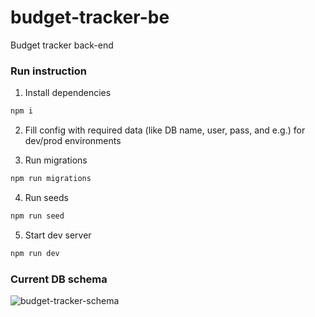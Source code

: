 # budget-tracker-be
Budget tracker back-end

### Run instruction

1. Install dependencies
```sh
npm i
```

2. Fill config with required data (like DB name, user, pass, and e.g.) for dev/prod environments

3. Run migrations
```sh
npm run migrations
```

4. Run seeds

```sh
npm run seed
```

5. Start dev server

```sh
npm run dev
```

### Current DB schema

![budget-tracker-schema](https://user-images.githubusercontent.com/12257282/147393125-de1c8815-023e-49d4-b337-20cfaea06552.png)
